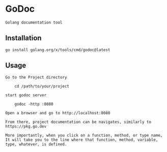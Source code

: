 # GoDoc

    Golang documentation tool

## Installation

    go install golang.org/x/tools/cmd/godoc@latest

## Usage

    Go to the Project directory
        
        cd /path/to/your/project

    start godoc server 

        godoc -http :8080
        
    Open a browser and go to http://localhost:8080

    From there, project documentation can be navigates, similarly to https://pkg.go.dev 

    More importantly, when you click on a function, method, or type name, It will take you to the line where that function, method, variable, type, whatever, is defined.